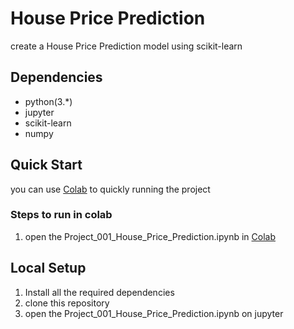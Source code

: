# House Price Prediction
create a House Price Prediction model using scikit-learn

## Dependencies
* python(3.*)
* jupyter
* scikit-learn
* numpy

## Quick Start 
you can use [Colab](https://colab.research.google.com/) to quickly running the project

### Steps to run in colab 
1. open the Project_001_House_Price_Prediction.ipynb
 in [Colab](https://colab.research.google.com/)


## Local Setup

1. Install all the required dependencies
2. clone this repository
3. open the Project_001_House_Price_Prediction.ipynb on jupyter 
